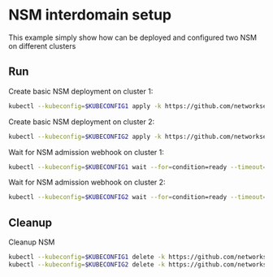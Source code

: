 # NSM interdomain setup


This example simply show how can be deployed and configured two NSM on different clusters

## Run

Create basic NSM deployment on cluster 1:

```bash
kubectl --kubeconfig=$KUBECONFIG1 apply -k https://github.com/networkservicemesh/deployments-k8s/examples/interdomain/nsm/cluster1?ref=67eea93ac03d5db358d9f37adefcccaf94e91ea4
```

Create basic NSM deployment on cluster 2:

```bash
kubectl --kubeconfig=$KUBECONFIG2 apply -k https://github.com/networkservicemesh/deployments-k8s/examples/interdomain/nsm/cluster2?ref=67eea93ac03d5db358d9f37adefcccaf94e91ea4
```

Wait for NSM admission webhook on cluster 1:

```bash
kubectl --kubeconfig=$KUBECONFIG1 wait --for=condition=ready --timeout=1m pod -n nsm-system -l app=admission-webhook-k8s
```

Wait for NSM admission webhook on cluster 2:

```bash
kubectl --kubeconfig=$KUBECONFIG2 wait --for=condition=ready --timeout=1m pod -n nsm-system -l app=admission-webhook-k8s
```

## Cleanup

Cleanup NSM
```bash
kubectl --kubeconfig=$KUBECONFIG1 delete -k https://github.com/networkservicemesh/deployments-k8s/examples/interdomain/nsm/cluster1?ref=67eea93ac03d5db358d9f37adefcccaf94e91ea4
kubectl --kubeconfig=$KUBECONFIG2 delete -k https://github.com/networkservicemesh/deployments-k8s/examples/interdomain/nsm/cluster2?ref=67eea93ac03d5db358d9f37adefcccaf94e91ea4
```
